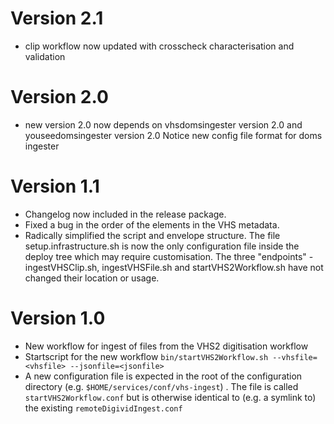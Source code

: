 Version 2.1
===========
* clip workflow now updated with crosscheck characterisation and validation

Version 2.0
===========
* new version 2.0 now depends on vhsdomsingester version 2.0 and youseedomsingester version 2.0
Notice new config file format for doms ingester

Version 1.1
===========
* Changelog now included in the release package.
* Fixed a bug in the order of the elements in the VHS metadata.
* Radically simplified the script and envelope structure. The file setup.infrastructure.sh is now the only configuration file inside the deploy
tree which may require customisation. The three "endpoints" - ingestVHSClip.sh, ingestVHSFile.sh and startVHS2Workflow.sh have not changed their
location or usage.

Version 1.0
===========

* New workflow for ingest of files from the VHS2 digitisation workflow
* Startscript for the new workflow `bin/startVHS2Workflow.sh --vhsfile=<vhsfile> --jsonfile=<jsonfile>`
* A new configuration file is expected in the root of the configuration directory (e.g. `$HOME/services/conf/vhs-ingest`) . The file is
called `startVHS2Workflow.conf` but is otherwise identical to (e.g. a symlink to) the existing `remoteDigividIngest.conf`
 
